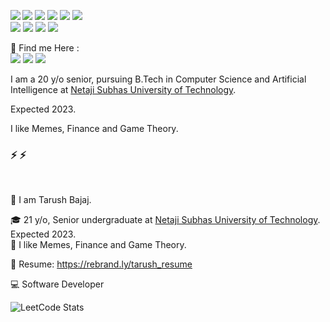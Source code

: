 <!-- ## Hello there, I am Tarush Bajaj!

<img src="https://github-readme-stats.vercel.app/api?username=Tarushfx&count_private=true&show_icons=true&theme=prussian" height="200px" align="right">

I am a 20 y/o senior, pursuing B.Tech in Computer Science and Artificial Intelligence at [Netaji Subhas University of Technology](http://www.nsit.ac.in/).

Expected 2023.

I like Memes, Finance and Game Theory.

## Connect with me:

[Linkedin &nbsp;<img src="https://raw.githubusercontent.com/devicons/devicon/9f4f5cdb393299a81125eb5127929ea7bfe42889/icons/linkedin/linkedin-original.svg" height="20px" align="top">](https://www.youtube.com/watch?v=dQw4w9WgXcQ)

## Languages I speak:

&ensp; JavaScript <img src="https://raw.githubusercontent.com/devicons/devicon/9f4f5cdb393299a81125eb5127929ea7bfe42889/icons/javascript/javascript-original.svg" height="20px" align="top"> &ensp;&nbsp;&nbsp;&nbsp;&nbsp; Python <img src="https://raw.githubusercontent.com/devicons/devicon/9f4f5cdb393299a81125eb5127929ea7bfe42889/icons/python/python-original.svg" height="20px" align="top"> &ensp; &nbsp;&nbsp;&nbsp;&nbsp;CPP <img src="https://raw.githubusercontent.com/devicons/devicon/9f4f5cdb393299a81125eb5127929ea7bfe42889/icons/cplusplus/cplusplus-original.svg" height="20px" align="top">
</br>
</br>

<img src="./Ihatejs.png" width="270px" align="right">

| <h2>Frameworks I use </h2>                                                                                                                                                                                                                                                                                                                                                                                                                                                 | <h2>Other Skills</h2>                                                                                                                                                                                                                                                                                                                                                                                                      |
| -------------------------------------------------------------------------------------------------------------------------------------------------------------------------------------------------------------------------------------------------------------------------------------------------------------------------------------------------------------------------------------------------------------------------------------------------------------------------- | -------------------------------------------------------------------------------------------------------------------------------------------------------------------------------------------------------------------------------------------------------------------------------------------------------------------------------------------------------------------------------------------------------------------------- |
| <img src="./bullet.png" height="10px"> React <img src="https://raw.githubusercontent.com/devicons/devicon/9f4f5cdb393299a81125eb5127929ea7bfe42889/icons/react/react-original.svg" height="20px" align="right" justify="center"> | <img src="./bullet.png" height="10px"> Git <img src="https://raw.githubusercontent.com/devicons/devicon/9f4f5cdb393299a81125eb5127929ea7bfe42889/icons/git/git-original.svg" height="20px" align="right" justify="center"> |
| <img src="./bullet.png" height="10px"> React Native <img src="https://raw.githubusercontent.com/devicons/devicon/9f4f5cdb393299a81125eb5127929ea7bfe42889/icons/react/react-original.svg" height="20px" align="right" justify="center">                                                                                                                                                                                                                                    | <img src="./bullet.png" height="10px"> Nodejs <img src="https://raw.githubusercontent.com/devicons/devicon/9f4f5cdb393299a81125eb5127929ea7bfe42889/icons/nodejs/nodejs-original.svg" height="20px" align="right" justify="center">                                                                                                                                                                                        |
| <img src="./bullet.png" height="10px"> Express <img src="https://raw.githubusercontent.com/devicons/devicon/9f4f5cdb393299a81125eb5127929ea7bfe42889/icons/express/express-original.svg" height="20px" align="right" justify="center">                                                                                                                                                                                                                                     | <img src="./bullet.png" height="10px"> Mongo <img src="https://raw.githubusercontent.com/devicons/devicon/9f4f5cdb393299a81125eb5127929ea7bfe42889/icons/mongodb/mongodb-original.svg" height="20px" align="right" justify="center">                                                                                                                                                                                       |
| <img src="./bullet.png" height="10px"> Pandas <img src="https://upload.wikimedia.org/wikipedia/commons/thumb/2/22/Pandas_mark.svg/800px-Pandas_mark.svg.png" height="20px" align="right" justify="center">                                                                                                                                                                                                                                                                 | <img src="./bullet.png" height="10px"> Canva <img src="https://upload.wikimedia.org/wikipedia/en/3/3b/Canva_Logo.png" height="20px" align="right" justify="center">                                                                                                                                                                                                                                                        |
| <img src="./bullet.png" height="10px"> Matplotlib <img src="https://www.numfocus.org/wp-content/uploads/2016/07/Matplotlib_Logo_191209.png" height="20px" align="right" justify="center">                                                                                                                                                                                                                                                                                  | <img src="./bullet.png" height="10px"> Shell <img src="https://raw.githubusercontent.com/devicons/devicon/9f4f5cdb393299a81125eb5127929ea7bfe42889/icons/linux/linux-original.svg" height="20px" align="right" justify="center">                                                                                                                                                                                           |

<!-- <div>

<img src="./Ihatejs.png" width="250px" align="left">
<img src="https://github-readme-stats.vercel.app/api?username=Tarushfx&count_private=true&show_icons=true&theme=prussian" height="250px" align="right">

</div> -->
<!-- </br>

## Connect with me for real 🙂 :

[Linkedin &nbsp;<img src="https://raw.githubusercontent.com/devicons/devicon/9f4f5cdb393299a81125eb5127929ea7bfe42889/icons/linkedin/linkedin-original.svg" height="20px" align="top">](www.linkedin.com/in/tarush-bajaj-564376198)

[GMail &nbsp;<img src="https://img.icons8.com/color/48/000000/gmail-new.png" height="20px" align="top">](mailto:tarushbajaj3@gmail.com)

<!-- [![Tarush's GitHub stats](https://github-readme-stats.vercel.app/api?username=Tarushfx&count_private=true&show_icons=true&theme=prussian)](https://github.com/anuraghazra/github-readme-stats) -->
<!-- [![Top Langs](https://github-readme-stats.vercel.app/api/top-langs/?username=Tarushfx&count_private=true)](https://github.com/anuraghazra/github-readme-stats) -->
<p>
  <img align="left"  src="https://github-readme-stats.vercel.app/api?username=Tarushfx&count_private=true&show_icons=true&theme=prussian"/>

  <p>
    <img src="https://img.shields.io/badge/-Visual%20Studio%20Code-23A9F2?style=flat-square&logo=Visual%20Studio%20Code&logoColor=white"/>
    <img src="https://img.shields.io/badge/-Github-181717?style=flat-square&logo=GitHub&logoColor=white"/>
    <img src="https://img.shields.io/badge/-Git-F44D27?style=flat-square&logo=Git&logoColor=white"/>
    <img src="https://img.shields.io/badge/-NPM-CB3837?style=flat-square&logo=NPM&logoColor=white"/>
    <!-- <img src="https://img.shields.io/badge/-Apache-D22128?style=flat-square&logo=Apache&logoColor=white"/> -->
    <!-- <img src="https://img.shields.io/badge/-Trello-0079BF?style=flat-square&logo=Trello&logoColor=white"/> -->
    <!-- <img src="https://img.shields.io/badge/-Slack-E01563?style=flat-square&logo=Slack&logoColor=white"/> -->
    <!-- <img src="https://img.shields.io/badge/-Sketch-FA6400?style=flat-square&logo=Sketch&logoColor=white"/> -->
    <!-- <img src="https://img.shields.io/badge/-MySQL-F29111?style=flat-square&logo=MySQL&logoColor=white"/> -->
    <!-- <img src="https://img.shields.io/badge/-Insomnia-5849BE?style=flat-square&logo=Insomnia&logoColor=white"/> -->
    <img src="https://img.shields.io/badge/-Notion-000000?style=flat-square&logo=Notion&logoColor=white"/><br/>
    <img src="https://img.shields.io/badge/-ReactJs-61DAFB?logo=react&style=flat-square&logoColor=white"/>
    <img src="https://img.shields.io/badge/-HTML5-E34F26?style=flat-square&logo=HTML5&logoColor=white"/>
    <img src="https://img.shields.io/badge/-CSS3-1572B6?style=flat-square&logo=CSS3&logoColor=white"/>
    <img src="https://img.shields.io/badge/-Debian-A80030?style=flat-square&logo=Debian&logoColor=white"/>
  </p>
</p>
<p>
  📣 Find me Here :<br/>
  <a href="mailto:tarushbajaj3@gmail.com?subject=[GitHub]"><img src="https://img.shields.io/badge/e‑mail-D14836.svg?style=for-the-badge&logo=GMail&logoColor=white"/></a>
  <a href="https://www.linkedin.com/in/tarush-bajaj-564376198/"><img src="https://img.shields.io/badge/linkedin-0077B5.svg?style=for-the-badge&logo=linkedin&logoColor=white"/></a>
  <a href="https://twitter.com/bajajtarush"><img src="https://img.shields.io/badge/twitter-1DA1F2.svg?style=for-the-badge&logo=twitter&logoColor=white"/></a>
</p>

I am a 20 y/o senior, pursuing B.Tech in Computer Science and Artificial Intelligence at [Netaji Subhas University of Technology](http://www.nsit.ac.in/).

Expected 2023.

I like Memes, Finance and Game Theory.

<h3>⚡️  ⚡️</h3><br/>

🧔 I am <bold>Tarush Bajaj</bold>.

🎓 21 y/o, Senior undergraduate at [Netaji Subhas University of Technology](http://www.nsit.ac.in/). Expected 2023.
<br/>
💸 I like Memes, Finance and Game Theory.

💼 Resume: https://rebrand.ly/tarush_resume

💻 Software Developer

![LeetCode Stats](https://leetcard.jacoblin.cool/tarushfx?theme=nord&font=Noto%20Sans%20Display&ext=heatmap)
